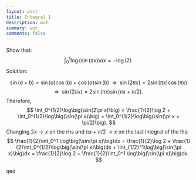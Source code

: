 ```yaml
---
layout: post
title: Integral 1
description: wut
summary: wut
comments: false
---
```


Show that:
$$
\int_0^1 \log\big(\sin(\pi x)\big)dx = -\log(2).
$$
Solution:

$$
\sin(a+b) = \sin(a)\cos(b) + \cos(a)\sin(b)~~ \Rightarrow ~~ \sin(2\pi x) = 2\sin(\pi x)\cos(\pi x)
$$
$$
\Rightarrow ~~ \sin(2\pi x) = 2\sin(\pi x)\sin(\pi x + \pi/2).
$$
Therefore,
$$
\int_0^{1/2}\log\big(\sin(2\pi x)\big) = \frac{1}{2}\log 2 + \int_0^{1/2}\log\big(\sin(\pi x)\big) + \int_0^{1/2}\log\big(\sin(\pi x + \pi/2)\big).
$$
Changing $2x \to x$ on the rhs and $\pi x + \pi/2 \to x$ on the last integral of the lhs:
$$
\frac{1}{2}\int_0^1 \log\big(\sin(\pi x)\big)dx = \frac{1}{2}\log 2 + \frac{1}{2}\int_0^{1/2}\log\big(\sin(\pi x)\big)dx + \int_{1/2}^1\log\big(\sin(\pi x)\big)dx = \frac{1}{2}\log 2 + \frac{1}{2}\int_0^1 \log\big(\sin(\pi x)\big)dx.
$$

qed
